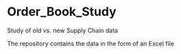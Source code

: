 # Order_Book_Study
Study of old vs. new Supply Chain data 

The repository contains the data in the form of an Excel file
